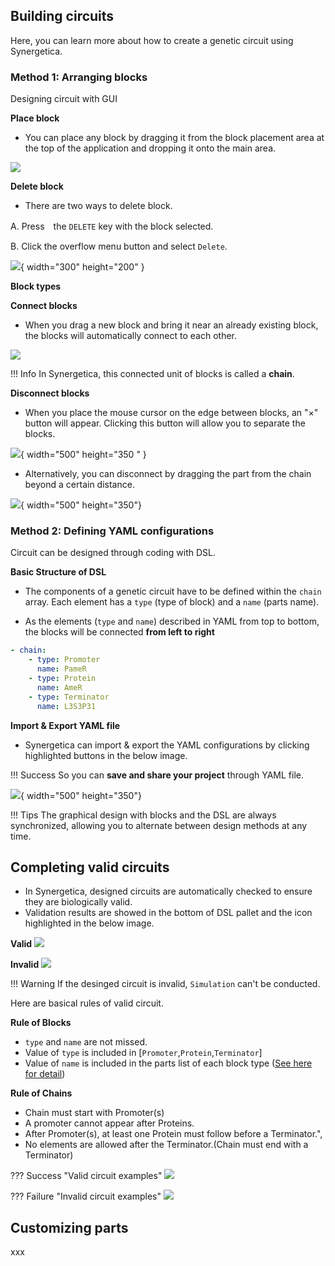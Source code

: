 ## Building circuits

Here, you can learn more about how to create a genetic circuit using Synergetica.

### Method 1: Arranging blocks

Designing circuit with GUI

**Place block**

- You can place any block by dragging it from the block placement area at the top of the application and dropping it onto the main area.

![](../assets/imgs/tutorial/dnd_parts.png)

**Delete block**

- There are two ways to delete block.

A. Press　the `DELETE` key with the block selected.

B. Click the overflow menu button and select `Delete`.

![](../assets/imgs/guides/circuit-design/delete_block.png){ width="300" height="200" }

**Block types**


**Connect blocks**

- When you drag a new block and bring it near an already existing block, the blocks will automatically connect to each other.

![](../assets/imgs/tutorial/dnd_new_parts.png)

!!! Info
	In Synergetica, this connected unit of blocks is called a **chain**.

**Disconnect blocks**

- When you place the mouse cursor on the edge between blocks, an "×" button will appear. Clicking this button will allow you to separate the blocks.

![](../assets/imgs/guides/circuit-design/disconnection.png){ width="500" height="350 " }

- Alternatively, you can disconnect by dragging the part from the chain beyond a certain distance.

![](../assets/imgs/guides/circuit-design/disconnect_drag_out.png){ width="500" height="350"}



### Method 2: Defining YAML configurations

Circuit can be designed through coding with DSL.

**Basic Structure of DSL**

- The components of a genetic circuit have to be defined within the `chain` array. Each element has a `type` (type of block) and a `name` (parts name).

- As the elements (`type` and `name`) described in YAML from top to bottom, the blocks will be connected **from left to right**

```yaml
- chain:
    - type: Promoter
      name: PameR
    - type: Protein
      name: AmeR
    - type: Terminator
      name: L3S3P31
```

**Import & Export YAML file**

- Synergetica can import & export the YAML configurations by clicking highlighted buttons in the below image.

!!! Success
	So you can **save and share your project** through YAML file.

![](../assets/imgs/guides/circuit-design/import_export_yaml.png){ width="500" height="350"}

!!! Tips
	The graphical design with blocks and the DSL are always synchronized, allowing you to alternate between design methods at any time.


## Completing valid circuits

- In Synergetica, designed circuits are automatically checked to ensure they are biologically valid.
- Validation results are showed in the bottom of DSL pallet and the icon highlighted in the below image.

**Valid**
![](../assets/imgs/guides/circuit-design/valid.png)

**Invalid**
![](../assets/imgs/guides/circuit-design/invalid.png)

!!! Warning
	If the desinged circuit is invalid, `Simulation` can't be conducted. 

Here are basical rules of valid circuit.

**Rule of Blocks**

- `type` and `name` are not missed.
- Value of `type` is included in [`Promoter`,`Protein`,`Terminator`]
- Value of `name` is included in the parts list of each block type (<u>[See here for detail]()</u>)

**Rule of Chains**

- Chain must start with Promoter(s)
- A promoter cannot appear after Proteins.
- After Promoter(s), at least one Protein must follow before a Terminator.",
- No elements are allowed after the Terminator.(Chain must end with a Terminator)

??? Success "Valid circuit examples"
	![](../assets/imgs/guides/circuit-design/valid.png)

??? Failure "Invalid circuit examples"
	![](../assets/imgs/guides/circuit-design/invalid.png)


## Customizing parts

xxx
